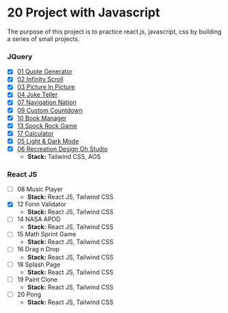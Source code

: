 # 20 Project with Javascript

The purpose of this project is to practice react.js, javascript, css by building a series of small projects.

### JQuery
- [X] [01 Quote Generator](/qoute-generator/)
- [X] [02 Infinity Scroll](/infinite-scroll/)
- [X] [03 Picture In Picture](/picture-in-picture/)
- [X] [04 Joke Teller](/joke-teller/)
- [X] [07 Navigation Nation](/navigation-notion/)
- [X] [09 Custom Countdown](/custom-countdown/)
- [X] [10 Book Manager](/bookmark-manager/)
- [X] [13 Spock Rock Game](/spock-rock-game/)
- [X] [17 Calculator](/calculator/)
- [X] [05 Light & Dark Mode](/light-dark-mode/)
- [X] [06 Recreation Design Oh Studio](/recreation-design-oh-studio/)
    - **Stack:** Tailwind CSS, AOS
### React JS
- [ ] 08 Music Player
    - **Stack:** React JS, Tailwind CSS
- [X] 12 Form Validator
    - **Stack:** React JS, Tailwind CSS
- [ ] 14 NASA APOD
    - **Stack:** React JS, Tailwind CSS
- [ ] 15 Math Sprint Game
    - **Stack:** React JS, Tailwind CSS
- [ ] 16 Drag n Drop
    - **Stack:** React JS, Tailwind CSS
- [ ] 18 Splash Page 
    - **Stack:** React JS, Tailwind CSS
- [ ] 19 Paint Clone
    - **Stack:** React JS, Tailwind CSS
- [ ] 20 Pong
    - **Stack:** React JS, Tailwind CSS
